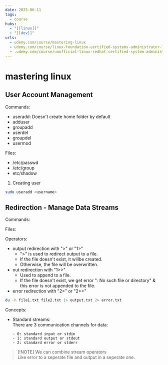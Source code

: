 ```yaml
---
date: 2025-06-11
tags:
  - course
hubs:
  - "[[linux]]"
  - "[[dev]]"
urls:
  - udemy.com/course/mastering-linux
  - udemy.com/course/linux-foundation-certified-systems-administrator-lfcs
  - .udemy.com/course/unofficial-linux-redhat-certified-system-administrator-rhcsa
---
```


# mastering linux

## User Account Management

Commands:

- useradd: Doesn't create home folder by default
- adduser
- groupadd
- userdel
- groupdel
- usermod

Files:

- /etc/passwd
- /etc/group
- etc/shadow

1. Creating user

```bash
sudo useradd <username>
```

## Redirection - Manage Data Streams

Commands:

Files:

Operators:

- output redirection with ">" or "1>"
  - ">" is used to redirect output to a file.
  - If the file doesn't exist, it willbe created.
  - Otherwise, the file will be overwritten.
- out redirection with "1>>"
  - Used to append to a file.
  - If the file doesn't exist, we get error ": No such file or directory" & this
    error is not appended to the file.
- error redirection with "2>" or "2>>"

```bash
du -h file1.txt file2.txt 1> output.txt 2> error.txt
```

Concepts:

- Standard streams:  
  There are 3 communication channels for data:

      - 0: standard input or stdin
      - 1: standard output or stdout
      - 2: standard error or stderr

> [!NOTE] We can combine stream operators  
> Like error to a seperate file and output in a seperate one.
